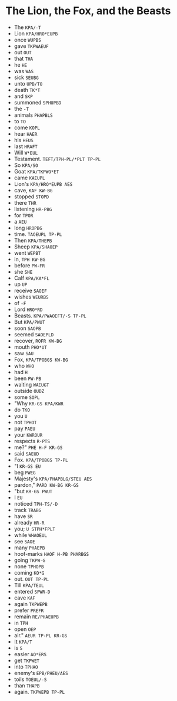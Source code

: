 # The Lion, the Fox, and the Beasts

* The `KPA/-T`
* Lion `KPA/HRO*EUPB`
* once `WUPBS`
* gave `TKPWAEUF`
* out `OUT`
* that `THA`
* he `HE`
* was `WAS`
* sick `SEUBG`
* unto `UPB/TO`
* death `TK*T`
* and `SKP`
* summoned `SPHUPBD`
* the `-T`
* animals `PHAPBLS`
* to `TO`
* come `KOPL`
* hear `HAER`
* his `HEUS`
* last `HRAFT`
* Will `W*EUL`
* Testament. `TEFT/TPH-PL/*PLT TP-PL`
* So `KPA/SO`
* Goat `KPA/TKPWO*ET`
* came `KAEUPL`
* Lion's `KPA/HRO*EUPB AES`
* cave, `KAF KW-BG`
* stopped `STOPD`
* there `THR`
* listening `HR-PBG`
* for `TPOR`
* a `AEU`
* long `HROPBG`
* time. `TAOEUPL TP-PL`
* Then `KPA/THEPB`
* Sheep `KPA/SHAOEP`
* went `WEPBT`
* in, `TPH KW-BG`
* before `PW-FR`
* she `SHE`
* Calf `KPA/KA*FL`
* up `UP`
* receive `SAOEF`
* wishes `WEURBS`
* of `-F`
* Lord `HRO*RD`
* Beasts. `KPA/PWAOEFT/-S TP-PL`
* But `KPA/PWUT`
* soon `SAOPB`
* seemed `SAOEPLD`
* recover, `ROFR KW-BG`
* mouth `PHO*UT`
* saw `SAU`
* Fox, `KPA/TPOBGS KW-BG`
* who `WHO`
* had `H`
* been `PW-PB`
* waiting `WAEUGT`
* outside `OUDZ`
* some `SOPL`
* "Why `KR-GS KPA/KWR`
* do `TKO`
* you `U`
* not `TPHOT`
* pay `PAEU`
* your `KWROUR`
* respects `R-PTS`
* me?" `PHE H-F KR-GS`
* said `SAEUD`
* Fox. `KPA/TPOBGS TP-PL`
* "I `KR-GS EU`
* beg `PWEG`
* Majesty's `KPA/PHAPBLG/STEU AES`
* pardon," `PARD KW-BG KR-GS`
* "but `KR-GS PWUT`
* I `EU`
* noticed `TPH-TS/-D`
* track `TRABG`
* have `SR`
* already `HR-R`
* you; `U STPH*FPLT`
* while `WHAOEUL`
* see `SAOE`
* many `PHAEPB`
* hoof-marks `HAOF H-PB PHARBGS`
* going `TKPW-G`
* none `TPHOPB`
* coming `KO*G`
* out. `OUT TP-PL`
* Till `KPA/TEUL`
* entered `SPWR-D`
* cave `KAF`
* again `TKPWEPB`
* prefer `PREFR`
* remain `RE/PHAEUPB`
* in `TPH`
* open `OEP`
* air." `AEUR TP-PL KR-GS`
* It `KPA/T`
* is `S`
* easier `AO*ERS`
* get `TKPWET`
* into `TPHAO`
* enemy's `EPB/PHEU/AES`
* toils `TOEUL/-S`
* than `THAPB`
* again. `TKPWEPB TP-PL`
